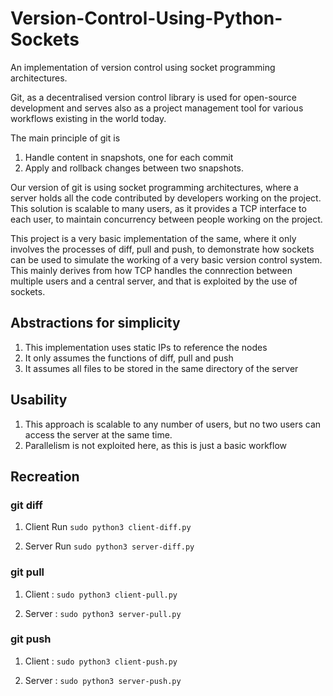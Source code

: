 # Version-Control-Using-Python-Sockets

An implementation of version control using socket programming architectures.

Git, as a decentralised version control library is used for open-source development and serves also as a project management tool for various workflows existing in the world today.

The main principle of git is
1. Handle content in snapshots, one for each commit
2. Apply and rollback changes between two snapshots.

Our version of git is using socket programming architectures, where a server holds all the code contributed by developers working on the project. This solution is scalable to many users, as it provides a TCP interface to each user, to maintain concurrency between people working on the project.

This project is a very basic implementation of the same, where it only involves the processes of diff, pull and push, to demonstrate how sockets can be used to simulate the working of a very basic version control system. This mainly derives from how TCP handles the connrection between multiple users and a central server, and that is exploited by the use of sockets.

## Abstractions for simplicity

1. This implementation uses static IPs to reference the nodes
2. It only assumes the functions of diff, pull and push
3. It assumes all files to be stored in the same directory of the server

## Usability
1. This approach is scalable to any number of users, but no two users can access the server at the same time.
2. Parallelism is not exploited here, as this is just a basic workflow

## Recreation

### git diff

1. Client
Run `sudo python3 client-diff.py`

2. Server
Run `sudo python3 server-diff.py`

### git pull

1. Client : `sudo python3 client-pull.py`

2. Server : `sudo python3 server-pull.py`

### git push

1. Client : `sudo python3 client-push.py`

2. Server : `sudo python3 server-push.py`
